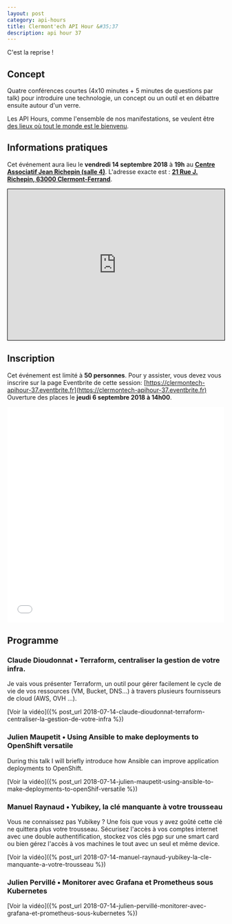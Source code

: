 ```yaml
---
layout: post
category: api-hours
title: Clermont'ech API Hour &#35;37
description: api hour 37
---
```




C'est la reprise !

## Concept

Quatre conférences courtes (4x10 minutes + 5 minutes de questions par talk)
pour introduire une technologie, un concept ou un outil et en débattre ensuite
autour d'un verre.

Les API Hours, comme l'ensemble de nos manifestations, se veulent être [des
lieux où tout le monde est le bienvenu](/code-of-conduct.html).


## Informations pratiques

Cet événement aura lieu le **vendredi 14 septembre 2018** à **19h** au [**Centre Associatif Jean Richepin (salle 4)**](http://www.clermont-ferrand.fr/+-Centre-Richepin-+.html). L'adresse
exacte est : [**21 Rue J. Richepin, 63000 Clermont-Ferrand**](https://www.openstreetmap.org/#map=19/45.78186/3.08506).

<iframe width="100%" height="350" frameborder="0" scrolling="no" marginheight="0" marginwidth="0" src="https://www.openstreetmap.org/export/embed.html?bbox=3.0836096405982976%2C45.780990896595334%2C3.0871394276618958%2C45.78265381775845&amp;layer=mapnik&amp;marker=45.78182142810052%2C3.0853745341300964" style="border: 1px solid black"></iframe>

<br/>

## Inscription

Cet événement est limité à **50 personnes**.  Pour y assister, vous devez vous
inscrire sur la page Eventbrite de cette session: [https://clermontech-apihour-37.eventbrite.fr](https://clermontech-apihour-37.eventbrite.fr)
Ouverture des places le **jeudi 6 septembre 2018 à 14h00**.


<iframe src="//eventbrite.fr/tickets-external?eid=49751563265&ref=etckt" frameborder="0" height="500" width="100%" vspace="0" hspace="0" marginheight="5" marginwidth="5" scrolling="auto" allowtransparency="true"></iframe>

<br/>

## Programme

### Claude Dioudonnat • Terraform, centraliser la gestion de votre infra.

Je vais vous présenter Terraform, un outil pour gérer facilement le cycle de vie de vos ressources (VM, Bucket, DNS...) à travers plusieurs fournisseurs de cloud (AWS, OVH ...). 

[Voir la vidéo]({% post_url 2018-07-14-claude-dioudonnat-terraform-centraliser-la-gestion-de-votre-infra %})

### Julien Maupetit • Using Ansible to make deployments to OpenShift versatile

During this talk I will briefly introduce how Ansible can improve application deployments to OpenShift.

[Voir la vidéo]({% post_url 2018-07-14-julien-maupetit-using-ansible-to-make-deployments-to-openShif-versatile %})

### Manuel Raynaud • Yubikey, la clé manquante à votre trousseau

Vous ne connaissez pas Yubikey ? Une fois que vous y avez goûté cette clé ne quittera plus votre trousseau. Sécurisez l'accès à vos comptes internet avec une double authentification, stockez vos clés pgp sur une smart card ou bien gérez l'accès à vos machines le tout avec un seul et même device.

[Voir la vidéo]({% post_url 2018-07-14-manuel-raynaud-yubikey-la-cle-manquante-a-votre-trousseau %})

### Julien Pervillé • Monitorer avec Grafana et Prometheus sous Kubernetes

[Voir la vidéo]({% post_url 2018-07-14-julien-pervillé-monitorer-avec-grafana-et-prometheus-sous-kubernetes %})